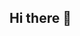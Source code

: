 ## Hi there 👋

<!--
**realpushpabaskota/realpushpabaskota** is a ✨ _special_ ✨ repository because its `README.md` (this file) appears on your GitHub profile.
author

Here are some ideas to get you started:

- 🔭 I’m currently working on ...
- 🌱 I’m currently learning ...
- 👯 I’m looking to collaborate on ...
- 🤔 I’m looking for help with ...
- 💬 Ask me about ...
- 📫 How to reach me: ...
- 😄 Pronouns: ...
- ⚡ Fun fact: ...
-->
